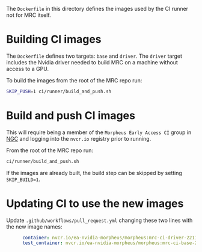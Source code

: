 <!--
 SPDX-FileCopyrightText: Copyright (c) 2022, NVIDIA CORPORATION & AFFILIATES. All rights reserved.
 SPDX-License-Identifier: Apache-2.0

 Licensed under the Apache License, Version 2.0 (the "License");
 you may not use this file except in compliance with the License.
 You may obtain a copy of the License at

 http://www.apache.org/licenses/LICENSE-2.0

 Unless required by applicable law or agreed to in writing, software
 distributed under the License is distributed on an "AS IS" BASIS,
 WITHOUT WARRANTIES OR CONDITIONS OF ANY KIND, either express or implied.
 See the License for the specific language governing permissions and
 limitations under the License.
-->

The `Dockerfile` in this directory defines the images used by the CI runner not for MRC itself.

# Building CI images
The `Dockerfile` defines two targets: `base` and `driver`. The `driver` target includes the Nvidia driver needed to build MRC on a machine without access to a GPU.

To build the images from the root of the MRC repo run:
```bash
SKIP_PUSH=1 ci/runner/build_and_push.sh
```

# Build and push CI images
This will require being a member of the `Morpheus Early Access CI` group in [NGC](https://catalog.ngc.nvidia.com) and logging into the `nvcr.io` registry prior to running.

From the root of the MRC repo run:
```bash
ci/runner/build_and_push.sh
```

If the images are already built, the build step can be skipped by setting `SKIP_BUILD=1`.

# Updating CI to use the new images
Update `.github/workflows/pull_request.yml` changing these two lines with the new image names:
```yaml
      container: nvcr.io/ea-nvidia-morpheus/morpheus:mrc-ci-driver-221128
      test_container: nvcr.io/ea-nvidia-morpheus/morpheus:mrc-ci-base-221128
```
